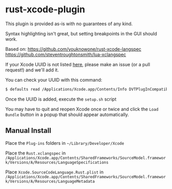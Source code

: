 # rust-xcode-plugin

This plugin is provided as-is with no guarantees of any kind.

Syntax highlighting isn't great, but setting breakpoints in the GUI should work.

Based on: https://github.com/youknowone/rust-xcode-langspec
https://github.com/steventroughtonsmith/lua-xclangspec

If your Xcode UUID is not listed
[here](https://github.com/BrainiumLLC/rust-xcode-plugin/blob/master/Plug-ins/Rust.ideplugin/Contents/Info.plist),
please make an issue (or a pull request!) and we'll add it.

You can check your UUID with this command:

```sh
$ defaults read /Applications/Xcode.app/Contents/Info DVTPlugInCompatibilityUUID
```

Once the UUID is added, execute the `setup.sh` script

You may have to quit and reopen Xcode once or twice and click the `Load Bundle`
button in a popup that should appear automatically.

## Manual Install

Place the `Plug-ins` folders in `~/Library/Developer/Xcode`

Place the `Rust.xclangspec` in
`/Applications/Xcode.app/Contents/SharedFrameworks/SourceModel.framework/Versions/A/Resources/LanguageSpecifications`

Place `Xcode.SourceCodeLanguage.Rust.plist` in
`/Applications/Xcode.app/Contents/SharedFrameworks/SourceModel.framework/Versions/A/Resources/LanguageMetadata`
